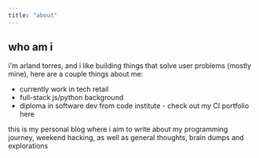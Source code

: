 ```yaml
---
title: "about"
---
```


## who am i

i'm arland torres, and i like building things that solve user problems (mostly mine), here are a couple things about me:

- currently work in tech retail
- full-stack js/python background
- diploma in software dev from code institute - check out my CI portfolio here

this is my personal blog where i aim to write about my programming journey, weekend hacking, as well as general thoughts, brain dumps and explorations
